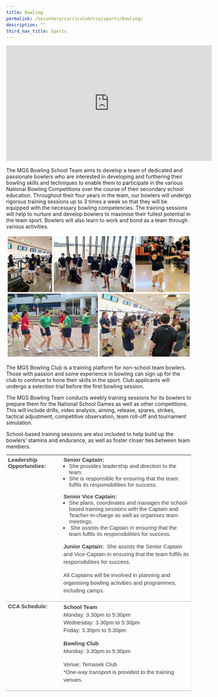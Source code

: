 ```yaml
---
title: Bowling
permalink: /secondary/curriculum/cca/sports/bowling/
description: ""
third_nav_title: Sports
---
```




<iframe width="560" height="315" src="https://www.youtube.com/embed/q9HBVXGwUT4" title="YouTube video player" frameborder="0" allow="accelerometer; autoplay; clipboard-write; encrypted-media; gyroscope; picture-in-picture" allowfullscreen></iframe>

The MGS Bowling School Team aims to develop a team of dedicated and passionate bowlers who are interested in developing and furthering their bowling skills and techniques to enable them to participate in the various National Bowling Competitions over the course of their secondary school education. Throughout their four years in the team, our bowlers will undergo rigorous training sessions up to 3 times a week so that they will be equipped with the necessary bowling competencies. The training sessions will help to nurture and develop bowlers to maximise their fullest potential in the team sport. Bowlers will also learn to work and bond as a team through various activities.

![](/images/bowling%202021.jpg)

The MGS Bowling Club is a training platform for non-school team bowlers. Those with passion and some experience in bowling can sign up for the club to continue to hone their skills in the sport. Club applicants will undergo a selection trial before the first bowling session.

  

The MGS Bowling Team conducts weekly training sessions for its bowlers to prepare them for the National School Games as well as other competitions. This will include drills, video analysis, aiming, release, spares, strikes, tactical adjustment, competitive observation, team roll-off and tournament simulation.

  

School-based training sessions are also included to help build up the bowlers’ stamina and endurance, as well as foster closer ties between team members.

<table border="1" cellspacing="0" cellpadding="5" width="95%" class="iveo_table ives_tab_simple" style="margin: 0px; outline: 0px; padding: 0px; border-collapse: collapse; border: none; color: rgb(61, 61, 61); font-family: Poppins, sans-serif; font-size: 15px; font-style: normal; font-variant-ligatures: normal; font-variant-caps: normal; font-weight: 400; letter-spacing: normal; orphans: 2; text-align: left; text-transform: none; white-space: normal; widows: 2; word-spacing: 0px; -webkit-text-stroke-width: 0px; text-decoration-thickness: initial; text-decoration-style: initial; text-decoration-color: initial;"><tbody style="margin: 0px; outline: 0px; padding: 0px;"><tr style="margin: 0px; outline: 0px; padding: 0px;"><td align="left" valign="top" width="30%" style="margin: 0px; outline: 0px; padding: 4px; text-align: left; background-color: transparent; border-bottom: 1px solid rgb(170, 170, 170); color: inherit;"><strong style="margin: 0px; outline: 0px; padding: 0px;">Leadership Opportunities:</strong></td><td colspan="2" align="left" valign="top" width="70%" style="margin: 0px; outline: 0px; padding: 4px; text-align: left; background-color: transparent; border-bottom: 1px solid rgb(170, 170, 170); color: inherit;"><b style="margin: 0px; outline: 0px; padding: 0px;">Senior Captain:&nbsp;</b><ul style="margin: 0px 0px 0.5em 1em; outline: 0px; padding: 0px;"><li style="margin: 0px; outline: 0px; padding: 0px;">She provides leadership and direction to the team.&nbsp;</li><li style="margin: 0px; outline: 0px; padding: 0px;">She is responsible for ensuring that the team fulfils its responsibilities for success.</li></ul><p style="margin: 0px 0px 1em; outline: 0px; padding: 0px; line-height: 21px;"></p><b style="margin: 0px; outline: 0px; padding: 0px;">Senior Vice Captain:&nbsp;</b><ul style="margin: 0px 0px 0.5em 1em; outline: 0px; padding: 0px;"><li style="margin: 0px; outline: 0px; padding: 0px;">She plans, coordinates and manages the school-based training sessions with the Captain and Teacher-in-charge as well as organises team meetings.&nbsp;</li><li style="margin: 0px; outline: 0px; padding: 0px;">&nbsp;She assists the Captain in ensuring that the team fulfils its responsibilities for success.</li></ul><p style="margin: 0px 0px 1em; outline: 0px; padding: 0px; line-height: 21px;"></p><p style="margin: 0px 0px 1em; outline: 0px; padding: 0px; line-height: 21px;"><b style="margin: 0px; outline: 0px; padding: 0px;">Junior Captain:&nbsp;<span>&nbsp;</span></b>She assists the Senior Captain and Vice-Captain in ensuring that the team fulfils its responsibilities for success.</p><p style="margin: 0px 0px 1em; outline: 0px; padding: 0px; line-height: 21px;">All Captains will be involved in planning and organising bowling activities and programmes, including camps.</p></td></tr><tr style="margin: 0px; outline: 0px; padding: 0px;"><td align="left" valign="top" style="margin: 0px; outline: 0px; padding: 4px; text-align: left; background-color: transparent; border-bottom: 1px solid rgb(170, 170, 170); color: inherit;"><strong style="margin: 0px; outline: 0px; padding: 0px;">CCA Schedule:</strong></td><td colspan="2" align="left" valign="top" style="margin: 0px; outline: 0px; padding: 4px; text-align: left; background-color: transparent; border-bottom: 1px solid rgb(170, 170, 170); color: inherit;"><p style="margin: 0px 0px 1em; outline: 0px; padding: 0px; line-height: 21px;"><strong style="margin: 0px; outline: 0px; padding: 0px;">School Team</strong><br style="margin: 0px; outline: 0px; padding: 0px;">Monday: 3.30pm to 5:30pm<br style="margin: 0px; outline: 0px; padding: 0px;">Wednesday: 3.30pm to 5:30pm<br style="margin: 0px; outline: 0px; padding: 0px;">Friday: 3.30pm to 5:30pm</p><p style="margin: 0px 0px 1em; outline: 0px; padding: 0px; line-height: 21px;"><strong style="margin: 0px; outline: 0px; padding: 0px;">Bowling Club</strong><br style="margin: 0px; outline: 0px; padding: 0px;">Monday: 3.30pm to 5:30pm</p><p style="margin: 0px 0px 1em; outline: 0px; padding: 0px; line-height: 21px;">Venue: Temasek Club<br style="margin: 0px; outline: 0px; padding: 0px;">*One-way transport is provided to the training venues.</p></td></tr></tbody></table>